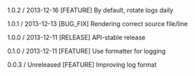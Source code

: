 1.0.2 / 2013-12-16
[FEATURE] By default, rotate logs daily 

1.0.1 / 2013-12-13
[BUG_FIX] Rendering correct source file/line 

1.0.0 / 2013-12-11
[RELEASE] API-stable release

0.1.0 / 2013-12-11
[FEATURE] Use formatter for logging

0.0.3 / Unreleased
[FEATURE] Improving log format
